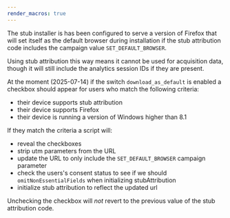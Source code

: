 ```yaml
---
render_macros: true
---
```


The stub installer is has been configured to serve a version of Firefox that will set itself as the default
browser during installation if the stub attribution code includes the campaign value `SET_DEFAULT_BROWSER`.

Using stub attribution this way means it cannot be used for acquisition data, though it will still include
the analytics session IDs if they are present.

At the moment (2025-07-14) if the switch `download_as_default` is enabled a checkbox should
appear for users who match the following criteria:

- their device supports stub attribution
- their device supports Firefox
- their device is running a version of Windows higher than 8.1

If they match the criteria a script will:

- reveal the checkboxes
- strip utm parameters from the URL
- update the URL to only include the `SET_DEFAULT_BROWSER` campaign parameter
- check the users's consent status to see if we should `omitNonEssentialFields` when initializing stubAttribution
- initialize stub attribution to reflect the updated url

Unchecking the checkbox will *not* revert to the previous value of the stub attribution code.
